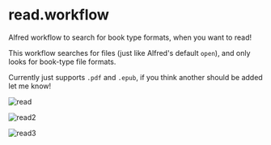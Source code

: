 # read.workflow
Alfred workflow to search for book type formats, when you want to read!

This workflow searches for files (just like Alfred's default `open`), and only looks for book-type file formats. 

Currently just supports `.pdf` and `.epub`, if you think another should be added let me know!

![read](http://i.imgur.com/D0k5XwD.png)

![read2](http://i.imgur.com/1YrcJYw.png)

![read3](http://i.imgur.com/I24N54w.png)
